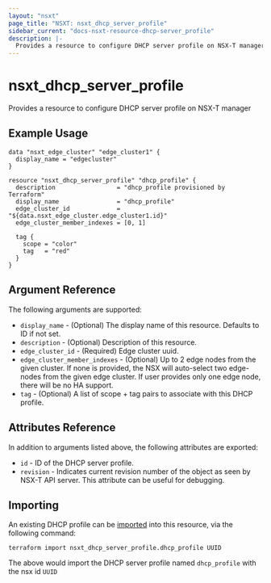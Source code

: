 ```yaml
---
layout: "nsxt"
page_title: "NSXT: nsxt_dhcp_server_profile"
sidebar_current: "docs-nsxt-resource-dhcp-server_profile"
description: |-
  Provides a resource to configure DHCP server profile on NSX-T manager
---
```


# nsxt_dhcp_server_profile

Provides a resource to configure DHCP server profile on NSX-T manager

## Example Usage

```hcl
data "nsxt_edge_cluster" "edge_cluster1" {
  display_name = "edgecluster"
}

resource "nsxt_dhcp_server_profile" "dhcp_profile" {
  description                 = "dhcp_profile provisioned by Terraform"
  display_name                = "dhcp_profile"
  edge_cluster_id             = "${data.nsxt_edge_cluster.edge_cluster1.id}"
  edge_cluster_member_indexes = [0, 1]

  tag {
    scope = "color"
    tag   = "red"
  }
}
```

## Argument Reference

The following arguments are supported:

* `display_name` - (Optional) The display name of this resource. Defaults to ID if not set.
* `description` - (Optional) Description of this resource.
* `edge_cluster_id` - (Required) Edge cluster uuid.
* `edge_cluster_member_indexes` - (Optional) Up to 2 edge nodes from the given cluster. If none is provided, the NSX will auto-select two edge-nodes from the given edge cluster. If user provides only one edge node, there will be no HA support.
* `tag` - (Optional) A list of scope + tag pairs to associate with this DHCP profile.


## Attributes Reference

In addition to arguments listed above, the following attributes are exported:

* `id` - ID of the DHCP server profile.
* `revision` - Indicates current revision number of the object as seen by NSX-T API server. This attribute can be useful for debugging.


## Importing

An existing DHCP profile can be [imported][docs-import] into this resource, via the following command:

[docs-import]: /docs/import/index.html

```
terraform import nsxt_dhcp_server_profile.dhcp_profile UUID
```

The above would import the DHCP server profile named `dhcp_profile` with the nsx id `UUID`
